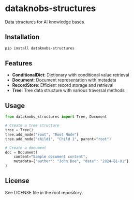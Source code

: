 # dataknobs-structures

Data structures for AI knowledge bases.

## Installation

```bash
pip install dataknobs-structures
```

## Features

- **ConditionalDict**: Dictionary with conditional value retrieval
- **Document**: Document representation with metadata
- **RecordStore**: Efficient record storage and retrieval
- **Tree**: Tree data structure with various traversal methods

## Usage

```python
from dataknobs_structures import Tree, Document

# Create a tree structure
tree = Tree()
tree.add_node("root", "Root Node")
tree.add_node("child1", "Child 1", parent="root")

# Create a document
doc = Document(
    content="Sample document content",
    metadata={"author": "John Doe", "date": "2024-01-01"}
)
```

## License

See LICENSE file in the root repository.